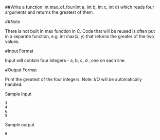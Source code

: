 ##Write a function int max_of_four(int a, int b, int c, int d) which reads four arguments and returns the greatest of them.

##Note

There is not built in max function in C. Code that will be reused is often put in a separate function, e.g. int max(x, y) that returns the greater of the two values.

#Input Format

Input will contain four integers - a, b, c, d , one on each line.

#Output Format

Print the greatest of the four integers.
Note: I/O will be automatically handled.

Sample Input
```
3
4
6
5
```

Sample output<br>
```
6
```